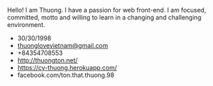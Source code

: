 Hello! I am Thuong. I have a
passion for web front-end. I am
focused, committed, motto and
willing to learn in a changing and
challenging environment.
- 30/30/1998
- thuonglovevietnam@gmail.com
- +84354708553
- http://thuongton.net/
- https://cv-thuong.herokuapp.com/
- facebook.com/ton.that.thuong.98
